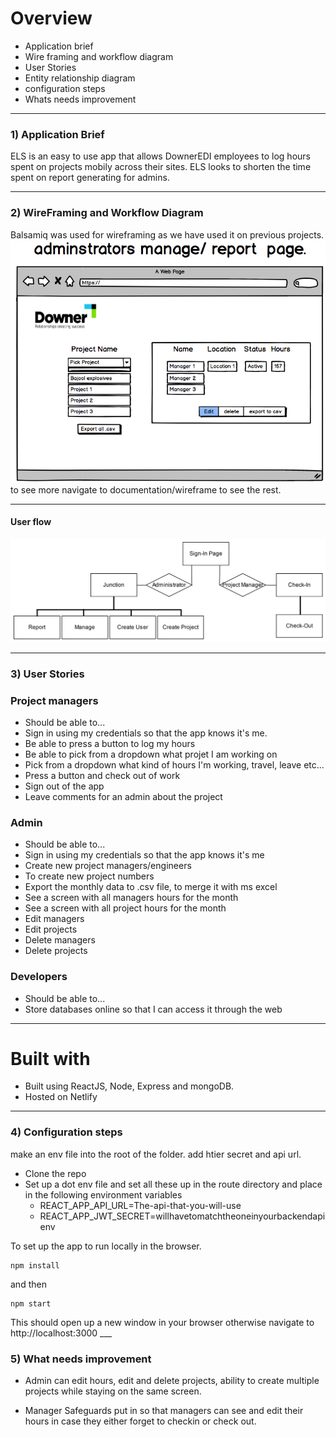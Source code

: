 
# Overview
  * Application brief
  * Wire framing and workflow diagram
  * User Stories
  * Entity relationship diagram
  * configuration steps
  * Whats needs improvement
____
### 1) Application Brief ###  
ELS is an easy to use app that allows DownerEDI employees to log hours spent on
projects mobily across their sites. ELS looks to shorten the time spent on report
generating for admins.
___
### 2) WireFraming and Workflow Diagram ###

Balsamiq was used for wireframing as we have used it on previous projects.
![Wireframes](documentation/wireframe/admin-report-page.png)
to see more navigate to documentation/wireframe to see the rest.
____
#### User flow ###
![Userflow](documentation/UX_Flow.png)
___
### 3) User Stories ###
### Project managers ###
  * Should be able to...
  * Sign in using my credentials so that the app knows it's me.
  * Be able to press a button to log my hours
  * Be able to pick from a dropdown what projet I am working on
  * Pick from a dropdown what kind of hours I'm working, travel, leave etc...
  * Press a button and check out of work
  * Sign out of the app
  * Leave comments for an admin about the project

### Admin ###
  * Should be able to...
  * Sign in using my credentials so that the app knows it's me
  * Create new project managers/engineers
  * To create new project numbers
  * Export the monthly data to .csv file, to merge it with ms excel
  * See a screen with all managers hours for the month
  * See a screen with all project hours for the month
  * Edit managers
  * Edit projects
  * Delete managers
  * Delete projects

### Developers ###
  * Should be able to...
  * Store databases online so that I can access it through the web
___

# Built with
  * Built using ReactJS, Node, Express and mongoDB.
  * Hosted on Netlify
___
### 4) Configuration steps

make an env file into the root of the  folder. add htier secret and api url.

  * Clone the repo
  * Set up a dot env file and set all these up in the route directory and place in the following environment variables
    * REACT_APP_API_URL=The-api-that-you-will-use
    * REACT_APP_JWT_SECRET=willhavetomatchtheoneinyourbackendapienv

 To set up the app to run locally in the browser.
```
npm install
```

and then

```
npm start
```

This should open up a new window in your browser otherwise
navigate to http://localhost:3000
      ___
### 5) What needs improvement ###

  - Admin can edit hours, edit and delete projects, ability to create multiple projects while staying on the same screen.

  - Manager Safeguards put in so that managers can see and edit their hours in case they either forget to checkin or check out.
